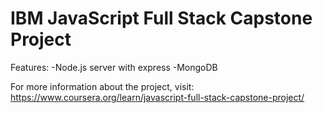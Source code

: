 # IBM JavaScript Full Stack Capstone Project

Features:
-Node.js server with express
-MongoDB



For more information about the project, visit:
https://www.coursera.org/learn/javascript-full-stack-capstone-project/





